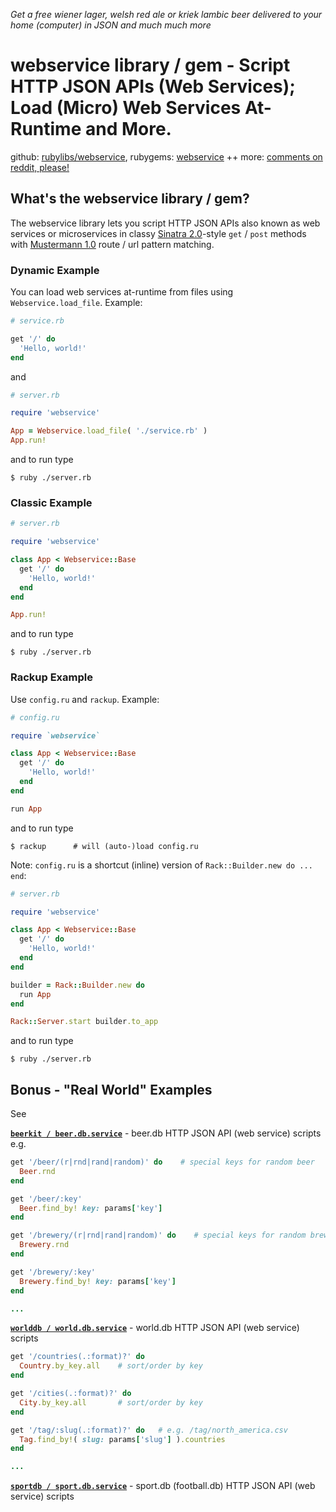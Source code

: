 _Get a free wiener lager, welsh red ale or kriek lambic beer delivered to your home (computer) in JSON and much much more_

# webservice library / gem - Script HTTP JSON APIs (Web Services); Load (Micro) Web Services At-Runtime and More. 

github: [rubylibs/webservice](https://github.com/rubylibs/webservice), 
rubygems: [webservice](https://rubygems.org/gems/webservice) ++
more: [comments on reddit, please!](https://www.reddit.com/r/ruby/comments/7i5kbp/day_7_ruby_advent_calendar_2017_script_http_json/)


## What's the webservice library / gem?


The webservice library lets you script HTTP JSON APIs also known as
web services or microservices in classy [Sinatra 2.0](https://github.com/sinatra/sinatra)-style `get` / `post` methods
with [Mustermann 1.0](https://github.com/sinatra/mustermann) route / url pattern matching.


### Dynamic Example

You can load web services at-runtime from files using `Webservice.load_file`.
Example:

```ruby
# service.rb

get '/' do
  'Hello, world!'
end
```

and

```ruby
# server.rb

require 'webservice'

App = Webservice.load_file( './service.rb' )
App.run!
```

and to run type

```
$ ruby ./server.rb
```


### Classic Example

```ruby
# server.rb

require 'webservice'

class App < Webservice::Base
  get '/' do
    'Hello, world!'
  end
end

App.run!
```
and to run type

```
$ ruby ./server.rb
```


### Rackup Example

Use `config.ru` and `rackup`. Example:

```ruby
# config.ru

require `webservice`

class App < Webservice::Base
  get '/' do
    'Hello, world!'
  end
end

run App
```

and to run type

```
$ rackup      # will (auto-)load config.ru
```

Note: `config.ru` is a shortcut (inline)
version of `Rack::Builder.new do ... end`:

```ruby
# server.rb

require 'webservice'

class App < Webservice::Base
  get '/' do
    'Hello, world!'
  end
end

builder = Rack::Builder.new do
  run App
end

Rack::Server.start builder.to_app
```

and to run type

```
$ ruby ./server.rb
```



## Bonus - "Real World" Examples

See

[**`beerkit / beer.db.service`**](https://github.com/beerkit/beer.db.service) -
beer.db HTTP JSON API (web service) scripts e.g.

```ruby
get '/beer/(r|rnd|rand|random)' do    # special keys for random beer
  Beer.rnd
end

get '/beer/:key'
  Beer.find_by! key: params['key']
end

get '/brewery/(r|rnd|rand|random)' do    # special keys for random brewery
  Brewery.rnd
end

get '/brewery/:key'
  Brewery.find_by! key: params['key']
end

...
```


[**`worlddb / world.db.service`**](https://github.com/worlddb/world.db.service) -
world.db HTTP JSON API (web service) scripts

```ruby
get '/countries(.:format)?' do
  Country.by_key.all    # sort/order by key
end

get '/cities(.:format)?' do
  City.by_key.all       # sort/order by key
end

get '/tag/:slug(.:format)?' do   # e.g. /tag/north_america.csv
  Tag.find_by!( slug: params['slug'] ).countries
end

...
```


[**`sportdb / sport.db.service`**](https://github.com/sportdb/sport.db.service) -
sport.db (football.db) HTTP JSON API (web service) scripts
